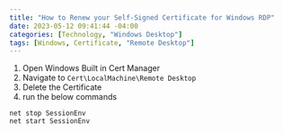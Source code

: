```yaml
---
title: "How to Renew your Self-Signed Certificate for Windows RDP"
date: 2023-05-12 09:41:44 -04:00
categories: [Technology, "Windows Desktop"]
tags: [Windows, Certificate, "Remote Desktop"]
---
```

1. Open Windows Built in Cert Manager
2. Navigate to `Cert\LocalMachine\Remote Desktop`
3. Delete the Certificate
4. run the below commands
```
net stop SessionEnv
net start SessionEnv
```
